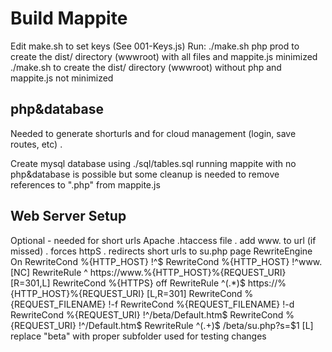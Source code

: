 # Build Mappite 
Edit make.sh to set keys (See 001-Keys.js)
Run:
    ./make.sh php prod 
to create the dist/ directory (wwwroot) with all files and mappite.js minimized
    ./make.sh
to create the dist/ directory (wwwroot) without php and mappite.js not minimized

## php&database

Needed to generate shorturls and for cloud management (login, save routes, etc) .

Create mysql database using ./sql/tables.sql
running mappite with no php&database is possible but some cleanup is needed
to remove references to ".php" from mappite.js

## Web Server Setup
 Optional - needed for short urls
 Apache .htaccess file
 . add www. to url (if missed)
 . forces httpS
 . redirects short urls to su.php page
    RewriteEngine On
    RewriteCond %{HTTP_HOST} !^$
    RewriteCond %{HTTP_HOST} !^www\. [NC]
    RewriteRule ^ https://www.%{HTTP_HOST}%{REQUEST_URI} [R=301,L]
    RewriteCond %{HTTPS} off 
    RewriteRule ^(.*)$ https://%{HTTP_HOST}%{REQUEST_URI} [L,R=301]
    RewriteCond %{REQUEST_FILENAME} !-f
    RewriteCond %{REQUEST_FILENAME} !-d
    RewriteCond %{REQUEST_URI} !^/beta/Default.htm$
    RewriteCond %{REQUEST_URI} !^/Default.htm$
    RewriteRule ^(.+)$ /beta/su.php?s=$1 [L]
replace "beta" with proper subfolder used for testing changes
